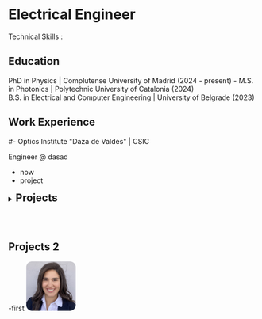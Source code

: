 
# Electrical Engineer
Technical Skills :

## Education 
PhD in Physics | Complutense University of Madrid (2024 - present)	  -
M.S. in Photonics	| Polytechnic University of Catalonia  (2024)	 			       
B.S. in Electrical and Computer Engineering | University of Belgrade (2023)

  
## Work Experience

#- Optics Institute "Daza de Valdés" | CSIC 			

Engineer @ dasad
- now
- project


<details>

  <summary><strong style="font-size: 21px;">Projects</strong>
    <p>&nbsp;</p>
  </summary>

  This is the content inside the collapsible section.
  
  You can add more text, links, or even images here.
  
</details>

## Projects 2
-first
<img src="/assets/cvPhoto2.png" alt="Sticker Description" width="100" height="100">


